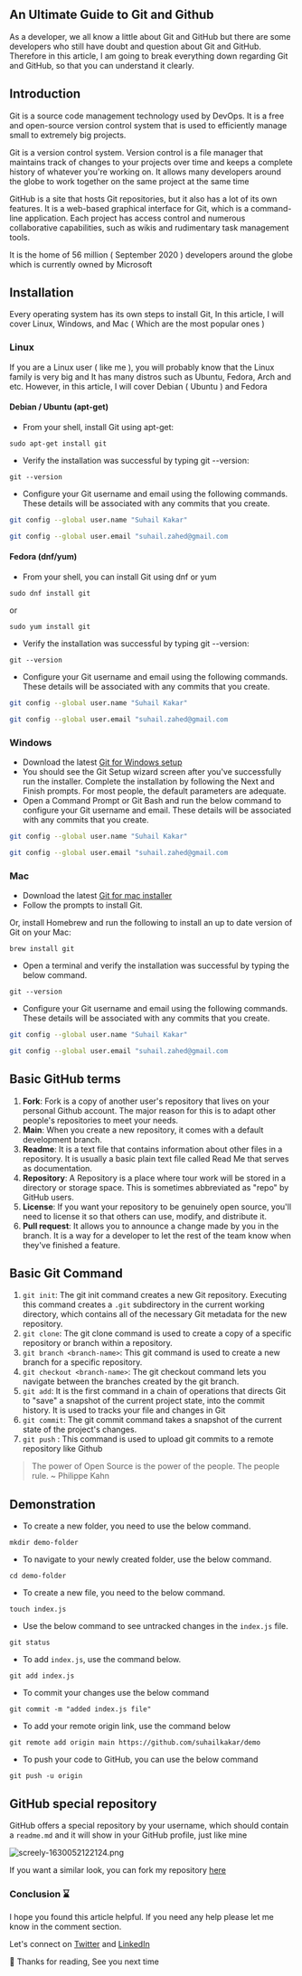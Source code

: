 ## An Ultimate Guide to Git and Github

As a developer, we all know a little about Git and GitHub but there are some developers who still have doubt and question about Git and GitHub. Therefore in this article, I am going to break everything down regarding Git and GitHub, so that you can understand it clearly. 

## Introduction
Git is a source code management technology used by DevOps. It is a free and open-source version control system that is used to efficiently manage small to extremely big projects.

Git is a version control system. Version control is a file manager that maintains track of changes to your projects over time and keeps a complete history of whatever you're working on. It allows many developers around the globe to work together on the same project at the same time

GitHub is a site that hosts Git repositories, but it also has a lot of its own features. It is a web-based graphical interface for Git, which is a command-line application. Each project has access control and numerous collaborative capabilities, such as wikis and rudimentary task management tools.

It is the home of 56 million ( September 2020 ) developers around the globe which is currently owned by Microsoft

## Installation 
Every operating system has its own steps to install Git, In this article, I will cover Linux, Windows, and Mac ( Which are the most popular ones )
### Linux
If you are a Linux user ( like me ), you will probably know that the Linux family is very big and It has many distros such as Ubuntu, Fedora, Arch and etc.
However, in this article, I will cover Debian ( Ubuntu ) and Fedora

#### Debian / Ubuntu (apt-get)
-  From your shell, install Git using apt-get:

```
sudo apt-get install git
```
- Verify the installation was successful by typing git --version:

```
git --version
```
- Configure your Git username and email using the following commands. These details will be associated with any commits that you create.

```sh
git config --global user.name "Suhail Kakar"
```
```sh
git config --global user.email "suhail.zahed@gmail.com
```

#### Fedora (dnf/yum)
- From your shell, you can install Git using dnf or yum

```
sudo dnf install git
```
or 
```
sudo yum install git
```

- Verify the installation was successful by typing git --version:

```
git --version
```

- Configure your Git username and email using the following commands. These details will be associated with any commits that you create.

```sh
git config --global user.name "Suhail Kakar"
```
```sh
git config --global user.email "suhail.zahed@gmail.com
```
### Windows
- Download the latest  [Git for Windows setup](https://gitforwindows.org/) 
- You should see the Git Setup wizard screen after you've successfully run the installer. Complete the installation by following the Next and Finish prompts. For most people, the default parameters are adequate.
- Open a Command Prompt or Git Bash and run the below command to configure your Git username and email. These details will be associated with any commits that you create.

```sh
git config --global user.name "Suhail Kakar"
```
```sh
git config --global user.email "suhail.zahed@gmail.com
```
### Mac 
- Download the latest  [Git for mac installer](https://sourceforge.net/projects/git-osx-installer/files/) 
- Follow the prompts to install Git.

Or, install Homebrew and run the following to install an up to date version of Git on your Mac:

```
brew install git
```


- Open a terminal and verify the installation was successful by typing the below command. 

```
git --version
```
- Configure your Git username and email using the following commands. These details will be associated with any commits that you create.

```sh
git config --global user.name "Suhail Kakar"
```
```sh
git config --global user.email "suhail.zahed@gmail.com
```
## Basic GitHub terms

1.  **Fork**: Fork is a copy of another user's repository that lives on your personal Github account. The major reason for this is to adapt other people's repositories to meet your needs.
2. **Main**: When you create a new repository, it comes with a default development branch. 
3. **Readme**: It is a text file that contains information about other files in a repository. It is usually a basic plain text file called Read Me that serves as documentation.
4. **Repository**: A Repository is a place where tour work will be stored in a directory or storage space. This is sometimes abbreviated as "repo" by GitHub users.
5. **License**: If you want your repository to be genuinely open source, you'll need to license it so that others can use, modify, and distribute it.
6. **Pull request**: It allows you to announce a change made by you in the branch. It is a way for a developer to let the rest of the team know when they've finished a feature.

## Basic Git Command
1. `git init`: The git init command creates a new Git repository. Executing this command creates a `.git` subdirectory in the current working directory, which contains all of the necessary Git metadata for the new repository. 
2. `git clone`: The git clone command is used to create a copy of a specific repository or branch within a repository.
3. `git branch <branch-name>`: This git command is used to create a new branch for a specific repository. 
4. `git checkout <branch-name>`: The git checkout command lets you navigate between the branches created by the git branch.
5. `git add`: It is the first command in a chain of operations that directs Git to "save" a snapshot of the current project state, into the commit history. It is used to tracks your file and changes in Git
6. `git commit`: The git commit command takes a snapshot of the current state of the project's changes.
7. `git push` : This command is used to upload git commits to a remote repository like Github

> The power of Open Source is the power of the people. The people rule. ~ Philippe Kahn

## Demonstration
- To create a new folder, you need to use the below command.
```
mkdir demo-folder
```
- To navigate to your newly created folder, use the below command.
```
cd demo-folder
```
- To create a new file, you need to the below command. 
```
touch index.js
```
- Use the below command to see untracked changes in the `index.js` file.
```
git status
```
- To add `index.js`, use the command below. 
```
git add index.js
```
- To commit your changes use the below command 
```
git commit -m "added index.js file"
```
- To add your remote origin link, use the command below
```
git remote add origin main https://github.com/suhailkakar/demo
```
- To push your code to GitHub, you can use the below command 
```
git push -u origin
```

## GitHub special repository
GitHub offers a special repository by your username, which should contain a `readme.md` and it will show in your GitHub profile, just like mine

![screely-1630052122124.png](https://cdn.hashnode.com/res/hashnode/image/upload/v1630052128766/HuXKWYkZf.png)

If you want a similar look, you can fork my repository  [here](https://github.com/suhailkakar/suhailkakar) 

### Conclusion ⌛

I hope you found this article helpful. If you need any help please let me know in the comment section. 

Let's connect on  [Twitter](https://twitter.com/suhailkakar)  and  [LinkedIn](https://www.linkedin.com/in/suhailkakar/)  

👋 Thanks for reading, See you next time
